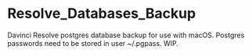 # Resolve_Databases_Backup
Davinci Resolve postgres database backup for use with macOS.  Postgres passwords need to be stored in user ~/.pgpass.  WIP.
